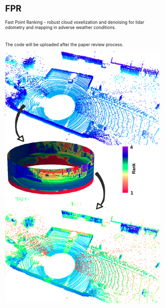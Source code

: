 # FPR
Fast Point Ranking - robust cloud voxelization and denoising for lidar odometry and mapping in adverse weather conditions.
#
The code will be uploaded after the paper review process.

![Fast Point Ranking](https://github.com/eugeniu1994/FPR/blob/c896008b1138366255c03d361d6a3ca314d78f84/paper-teaser.png)

